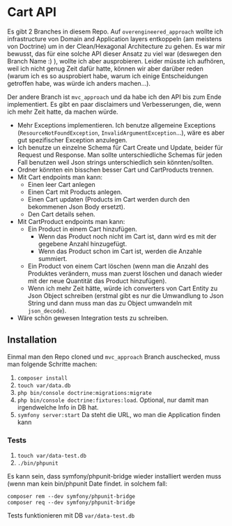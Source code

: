 # Cart API
Es gibt 2 Branches in diesem Repo. Auf `overengineered_approach` wollte ich infrastructure von Domain and Application layers entkoppeln (am meistens von Doctrine) um in der Clean/Hexagonal Architecture zu gehen. 
Es war mir bewusst, das für eine solche API dieser Ansatz zu viel war (deswegen den Branch Name :) ), wollte ich aber ausprobieren. Leider müsste ich aufhören, weil ich nicht genug Zeit dafür hatte, können wir aber darüber reden (warum ich es so ausprobiert habe, warum ich einige Entscheidungen getroffen habe, was würde ich anders machen...).

Der andere Branch ist `mvc_approach` und da habe ich den API bis zum Ende implementiert. Es gibt en paar disclaimers und Verbesserungen, die, wenn ich mehr Zeit hatte, da machen würde.
* Mehr Exceptions implementieren. Ich benutze allgemeine Exceptions (`ResourceNotFoundException`, `InvalidArgumentException`...), wäre es aber gut spezifischer Exception anzulegen.
* Ich benutze un einzelne Schema für Cart Create und Update, beider für Request und Response. Man sollte unterschiedliche Schemas für jeden Fall benutzen weil Json strings unterschiedlich sein könnten/sollten.
* Ordner könnten ein bisschen besser Cart und CartProducts trennen.
* Mit Cart endpoints man kann:
	* Einen leer Cart anlegen
	* Einen Cart mit Products anlegen.
	* Einen Cart updaten (Products im Cart werden durch den bekommenen Json Body ersetzt).
	* Den Cart details sehen.
* Mit CartProduct endpoints man kann:
	* Ein Product in einem Cart hinzufügen.
		* Wenn das Product noch nicht im Cart ist, dann wird es mit der gegebene Anzahl hinzugefügt.
		* Wenn das Product schon im Cart ist, werden die Anzahle summiert.
	* Ein Product von einem Cart löschen (wenn man die Anzahl des Produktes verändern, muss man zuerst löschen und danach wieder mit der neue Quantität das Product hinzufügen).
	* Wenn ich mehr Zeit hätte, würde ich converters von Cart Entity zu Json Object schreiben (erstmal gibt es nur die Umwandlung to Json String und dann muss man das zu Object umwandeln mit `json_decode`).
* Wäre schön gewesen Integration tests zu schreiben.

## Installation
Einmal man den Repo cloned und `mvc_approach` Branch auschecked, muss man folgende Schritte machen:

 1. `composer install`
 2. `touch var/data.db`
 3. `php bin/console doctrine:migrations:migrate`
 4. `php bin/console doctrine:fixtures:load`. Optional, nur damit man irgendwelche Info in DB hat.
 5. `symfony server:start` Da steht die URL, wo man die Application finden kann

### Tests 

 1. `touch var/data-test.db`
 2. `./bin/phpunit`

Es kann sein, dass symfony/phpunit-bridge wieder installiert werden muss (wenn man kein bin/phpunit Date findet. in solchem fall:
```
composer rem --dev symfony/phpunit-bridge
composer req --dev symfony/phpunit-bridge
```
Tests funktionieren mit DB `var/data-test.db`



